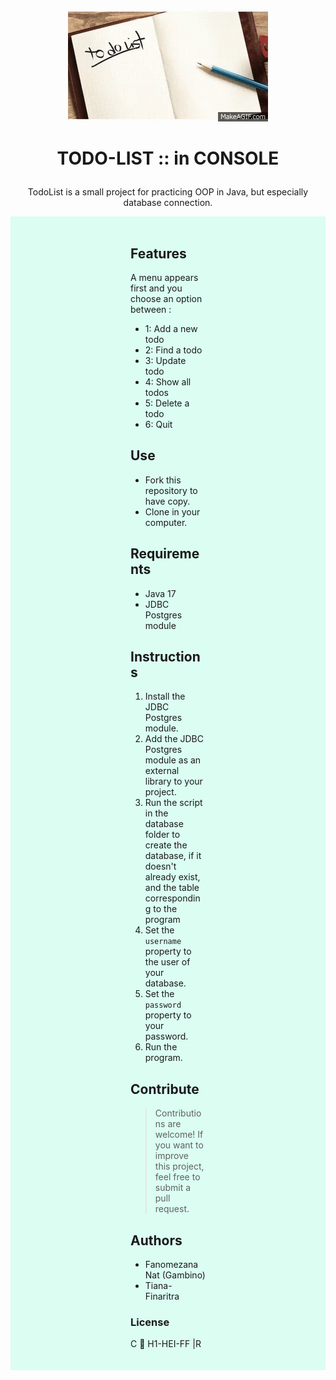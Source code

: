 <p align="center">
  <img src="img/todo-list.gif" alt="Texte alternatif">
</p>

 # <p align="center">TODO-LIST :: in CONSOLE</p>

<p align="center">
TodoList is a small project for practicing OOP in Java, but especially database connection.

</p>

<div style="background-color:  rgba(11, 252, 172, 0.137);
            padding-inline:20vw;
            padding-bottom: 20px;">
<br> 

## Features
A menu appears first and you choose an option between :
- 1: Add a new todo
- 2: Find a todo
- 3: Update todo
- 4: Show all  todos
- 5: Delete a todo
- 6: Quit

## Use
- Fork this repository to have copy.
- Clone in your computer.
  
## Requirements

* Java 17
* JDBC Postgres module
  
## Instructions

1. Install the JDBC Postgres module.
2. Add the JDBC Postgres module as an external library to your project.
3. Run the script in the database folder to create the database, if it doesn't already exist, and the table corresponding to the program
4. Set the `username` property to the user of your database.
5. Set the `password` property to your password.
6. Run the program.

## Contribute
> Contributions are welcome! If you want to improve this project, feel free to submit a pull request.

## Authors
- Fanomezana Nat (Gambino)
- Tiana-Finaritra 


### License
C 🎈 H1-HEI-FF |R  
</div>
